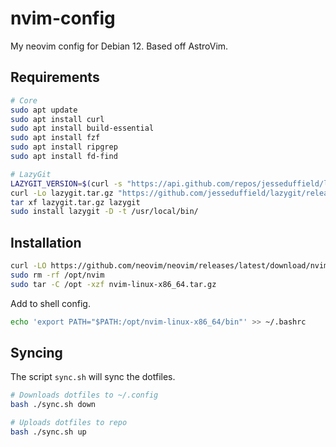 # nvim-config

My neovim config for Debian 12. Based off AstroVim.

## Requirements

```sh
# Core
sudo apt update
sudo apt install curl
sudo apt install build-essential
sudo apt install fzf
sudo apt install ripgrep
sudo apt install fd-find

# LazyGit
LAZYGIT_VERSION=$(curl -s "https://api.github.com/repos/jesseduffield/lazygit/releases/latest" | \grep -Po '"tag_name": *"v\K[^"]*')
curl -Lo lazygit.tar.gz "https://github.com/jesseduffield/lazygit/releases/download/v${LAZYGIT_VERSION}/lazygit_${LAZYGIT_VERSION}_Linux_x86_64.tar.gz"
tar xf lazygit.tar.gz lazygit
sudo install lazygit -D -t /usr/local/bin/
```

## Installation

```sh
curl -LO https://github.com/neovim/neovim/releases/latest/download/nvim-linux-x86_64.tar.gz
sudo rm -rf /opt/nvim
sudo tar -C /opt -xzf nvim-linux-x86_64.tar.gz
```

Add to shell config.

```sh
echo 'export PATH="$PATH:/opt/nvim-linux-x86_64/bin"' >> ~/.bashrc
```

## Syncing

The script `sync.sh` will sync the dotfiles.

```sh
# Downloads dotfiles to ~/.config
bash ./sync.sh down

# Uploads dotfiles to repo
bash ./sync.sh up
```

